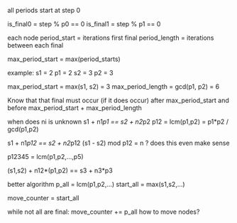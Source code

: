 

all periods start at step 0

is_final0 = step % p0 == 0
is_final1 = step % p1 == 0







each node
	period_start  = iterations first final
	period_length = iterations between each final
	


max_period_start = max(period_starts)


example:
	s1 = 2
	p1 = 2
	s2 = 3
	p2 = 3

max_period_start = max(s1, s2) = 3
max_period_length = gcd(p1, p2) = 6

Know that that final must occur (if it does occur) after
max_period_start and before max_period_start + max_period_length

when does
ni is unknown
s1 + n1*p1 == s2 + n2*p2 
p12 = lcm(p1,p2) = p1*p2 / gcd(p1,p2)

s1 + n1*p12 == s2 + n2*p12
(s1 - s2) mod p12 = n  ? does this even make sense


p12345 = lcm(p1,p2,...,p5)


(s1,s2) + n12*(p1,p2) == s3 + n3*p3

better algorithm
p_all = lcm(p1,p2,...)
start_all = max(s1,s2,...)

move_counter = start_all

while not all are final:
    move_counter += p_all
    how to move nodes?






